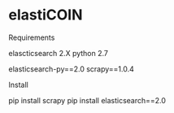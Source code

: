 # elastiCOIN


Requirements

elascticsearch 2.X
python 2.7
 
elasticsearch-py==2.0
scrapy==1.0.4



Install

pip install scrapy
pip install elasticsearch==2.0
